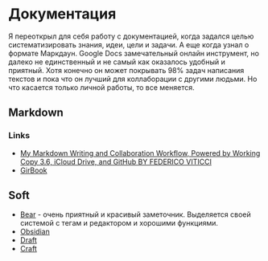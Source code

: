 # Документация

Я переоткрыл для себя работу с документацией, когда задался целью систематизировать знания, идеи, цели и задачи. А еще когда узнал о формате Маркдаун. Google Docs замечательный онлайн инструмент, но далеко не единственный и не самый как оказалось удобный и приятный. Хотя конечно он может покрывать 98% задач написания текстов и пока что он лучший для коллаборации с другими людьми. Но что касается только личной работы, то все меняется.
<!-- Со школы и института мы почему-то привыкаем, что работа с текстами и документацией это либо написание рефератов в Microsoft Word, либо написание собственных книг. Если пойти дальше, то мы узнаем что можно писать блоги, статьи на сайты. В каждой сфере, не зависимо от професиии -->

## Markdown

### Links

* [My Markdown Writing and Collaboration Workflow, Powered by Working Copy 3.6, iCloud Drive, and GitHub BY FEDERICO VITICCI](https://www.macstories.net/ios/my-markdown-writing-and-collaboration-workflow-powered-by-working-copy-3-6-icloud-drive-and-github/)
* [GirBook](https://docs.gitbook.com/)

## Soft

* [Bear](https://thesweetsetup.com/apps/the-best-note-taking-apps-for-ios/) - очень приятный и красивый заметочник. Выделяется своей системой с тегам и редактором и хорошими функциями.
* [Obsidian](https://obsidian.md/)
* [Draft](http://docs.withdraft.com/)
* [Craft](https://thesweetsetup.com/using-craft-notes-for-study-and-preserving-long-term-knowledge//)
